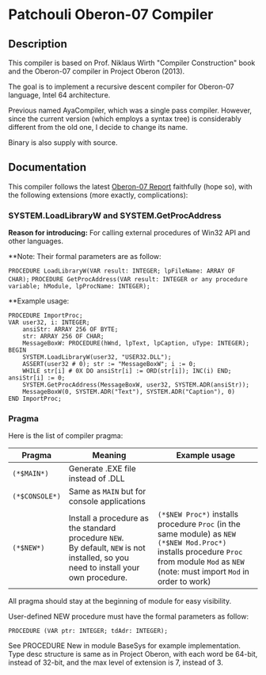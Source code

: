 # Patchouli Oberon-07 Compiler

## Description

This compiler is based on Prof. Niklaus Wirth "Compiler Construction" book and the Oberon-07 compiler in Project Oberon (2013).

The goal is to implement a recursive descent compiler for Oberon-07 language, Intel 64 architecture.

Previous named AyaCompiler, which was a single pass compiler. However, since the current version (which employs a syntax tree) is considerably different from the old one, I decide to change its name.

Binary is also supply with source.

## Documentation

This compiler follows the latest [Oberon-07 Report](http://www.inf.ethz.ch/personal/wirth/Oberon/Oberon07.Report.pdf) faithfully (hope so), with the following extensions (more exactly, complications):

### SYSTEM.LoadLibraryW and SYSTEM.GetProcAddress

**Reason for introducing:** For calling external procedures of Win32 API and other languages.

**Note: Their formal parameters are as follow:

`PROCEDURE LoadLibraryW(VAR result: INTEGER; lpFileName: ARRAY OF CHAR);`
`PROCEDURE GetProcAddress(VAR result: INTEGER or any procedure variable; hModule, lpProcName: INTEGER);`

**Example usage:

```
PROCEDURE ImportProc;
VAR user32, i: INTEGER;
	ansiStr: ARRAY 256 OF BYTE;
	str: ARRAY 256 OF CHAR;
	MessageBoxW: PROCEDURE(hWnd, lpText, lpCaption, uType: INTEGER);
BEGIN
	SYSTEM.LoadLibraryW(user32, "USER32.DLL");
	ASSERT(user32 # 0); str := "MessageBoxW"; i := 0;
	WHILE str[i] # 0X DO ansiStr[i] := ORD(str[i]); INC(i) END; ansiStr[i] := 0;
	SYSTEM.GetProcAddress(MessageBoxW, user32, SYSTEM.ADR(ansiStr));
	MessageBoxW(0, SYSTEM.ADR("Text"), SYSTEM.ADR("Caption"), 0)
END ImportProc;
```

### Pragma
Here is the list of compiler pragma:

| Pragma         | Meaning                                                                                                                                 | Example usage                                                                                                                                                                                    |
|----------------|-----------------------------------------------------------------------------------------------------------------------------------------|--------------------------------------------------------------------------------------------------------------------------------------------------------------------------------------------------|
| `(*$MAIN*)`    | Generate .EXE file instead of .DLL                                                                                                      |                                                                                                                                                                                                  |
| `(*$CONSOLE*)` | Same as `MAIN` but for console applications                                                                                             |                                                                                                                                                                                                  |
| `(*$NEW*)`     | Install a procedure as the standard procedure `NEW`.<br> By default, `NEW` is not installed, so you need to install your own procedure. | `(*$NEW Proc*)` installs procedure `Proc` (in the same module) as `NEW` <br> `(*$NEW Mod.Proc*)` installs procedure `Proc` from module `Mod` as `NEW` (note: must import `Mod` in order to work) |

All pragma should stay at the beginning of module for easy visibility.

User-defined NEW procedure must have the formal parameters as follow:

`PROCEDURE (VAR ptr: INTEGER; tdAdr: INTEGER);`

See PROCEDURE New in module BaseSys for example implementation. Type desc structure is same as in Project Oberon, with each word be 64-bit, instead of 32-bit, and the max level of extension is 7, instead of 3.